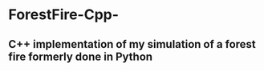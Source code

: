 # ForestFire-Cpp-
C++ implementation of my simulation of a forest fire formerly done in Python
----------
